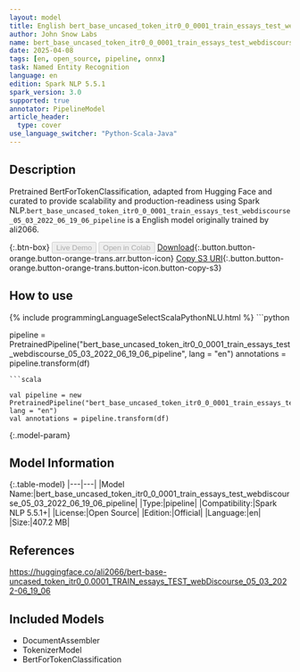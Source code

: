 ```yaml
---
layout: model
title: English bert_base_uncased_token_itr0_0_0001_train_essays_test_webdiscourse_05_03_2022_06_19_06_pipeline pipeline BertForTokenClassification from ali2066
author: John Snow Labs
name: bert_base_uncased_token_itr0_0_0001_train_essays_test_webdiscourse_05_03_2022_06_19_06_pipeline
date: 2025-04-08
tags: [en, open_source, pipeline, onnx]
task: Named Entity Recognition
language: en
edition: Spark NLP 5.5.1
spark_version: 3.0
supported: true
annotator: PipelineModel
article_header:
  type: cover
use_language_switcher: "Python-Scala-Java"
---
```


## Description

Pretrained BertForTokenClassification, adapted from Hugging Face and curated to provide scalability and production-readiness using Spark NLP.`bert_base_uncased_token_itr0_0_0001_train_essays_test_webdiscourse_05_03_2022_06_19_06_pipeline` is a English model originally trained by ali2066.

{:.btn-box}
<button class="button button-orange" disabled>Live Demo</button>
<button class="button button-orange" disabled>Open in Colab</button>
[Download](https://s3.amazonaws.com/auxdata.johnsnowlabs.com/public/models/bert_base_uncased_token_itr0_0_0001_train_essays_test_webdiscourse_05_03_2022_06_19_06_pipeline_en_5.5.1_3.0_1744074607816.zip){:.button.button-orange.button-orange-trans.arr.button-icon}
[Copy S3 URI](s3://auxdata.johnsnowlabs.com/public/models/bert_base_uncased_token_itr0_0_0001_train_essays_test_webdiscourse_05_03_2022_06_19_06_pipeline_en_5.5.1_3.0_1744074607816.zip){:.button.button-orange.button-orange-trans.button-icon.button-copy-s3}

## How to use



<div class="tabs-box" markdown="1">
{% include programmingLanguageSelectScalaPythonNLU.html %}
```python

pipeline = PretrainedPipeline("bert_base_uncased_token_itr0_0_0001_train_essays_test_webdiscourse_05_03_2022_06_19_06_pipeline", lang = "en")
annotations =  pipeline.transform(df)   

```
```scala

val pipeline = new PretrainedPipeline("bert_base_uncased_token_itr0_0_0001_train_essays_test_webdiscourse_05_03_2022_06_19_06_pipeline", lang = "en")
val annotations = pipeline.transform(df)

```
</div>

{:.model-param}
## Model Information

{:.table-model}
|---|---|
|Model Name:|bert_base_uncased_token_itr0_0_0001_train_essays_test_webdiscourse_05_03_2022_06_19_06_pipeline|
|Type:|pipeline|
|Compatibility:|Spark NLP 5.5.1+|
|License:|Open Source|
|Edition:|Official|
|Language:|en|
|Size:|407.2 MB|

## References

https://huggingface.co/ali2066/bert-base-uncased_token_itr0_0.0001_TRAIN_essays_TEST_webDiscourse_05_03_2022-06_19_06

## Included Models

- DocumentAssembler
- TokenizerModel
- BertForTokenClassification